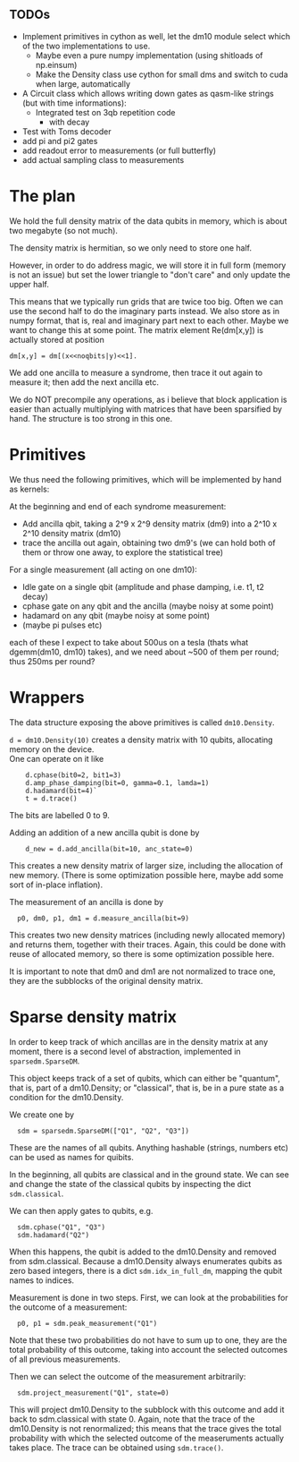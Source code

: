 TODOs
-----

  - Implement primitives in cython as well, let the dm10 module select which of the two implementations to use.
    - Maybe even a pure numpy implementation (using shitloads of np.einsum)
    - Make the Density class use cython for small dms and switch to cuda when large, automatically
  - A Circuit class which allows writing down gates as qasm-like strings (but with time informations):
    - Integrated test on 3qb repetition code
      - with decay
  - Test with Toms decoder
  - add pi and pi2 gates
  - add readout error to measurements (or full butterfly)
  - add actual sampling class to measurements


The plan
========

We hold the full density matrix of the data qubits in memory, which is about two megabyte (so not much).

The density matrix is hermitian, so we only need to store one half.

However, in order to do address magic, we will store it in full form (memory is not an issue)
but set the lower triangle to "don't care" and only update the upper half.

This means that we typically run grids that are twice too big. Often we can use the
second half to do the imaginary parts instead.
We also store as in numpy format, that is, real and imaginary part next to each other.
Maybe we want to change this at some point.
The matrix element Re(dm[x,y]) is actually stored at position

    dm[x,y] = dm[(x<<noqbits|y)<<1].

We add one ancilla to measure a syndrome, then trace it out again to measure it; then add the next ancilla etc.

We do NOT precompile any operations, as i believe 
that block application is easier than actually 
multiplying with matrices that have been 
sparsified by hand. The structure is too strong in this one.

Primitives
==========

We thus need the following primitives, which will be implemented by hand as kernels:

At the beginning and end of each syndrome measurement:
  - Add ancilla qbit, taking a 2^9 x 2^9 density matrix (dm9) into a 2^10 x 2^10 density matrix (dm10)
  - trace the ancilla out again, obtaining two dm9's (we can hold both of them or throw one away, to explore the statistical tree)

For a single measurement (all acting on one dm10):
  - Idle gate on a single qbit (amplitude and phase damping, i.e. t1, t2 decay)
  - cphase gate on any qbit and the ancilla (maybe noisy at some point)
  - hadamard on any qbit (maybe noisy at some point)
  - (maybe pi pulses etc)

each of these I expect to take about 500us on a tesla (thats what dgemm(dm10, dm10) takes), 
and we need about ~500 of them per round; thus 250ms per round?



Wrappers
========

The data structure exposing the above primitives is called `dm10.Density`.

`d = dm10.Density(10)` creates a density matrix with 10 qubits, 
allocating memory on the device.  
One can operate on it like

        d.cphase(bit0=2, bit1=3) 
        d.amp_phase_damping(bit=0, gamma=0.1, lamda=1)
        d.hadamard(bit=4)`
        t = d.trace()

The bits are labelled 0 to 9.

Adding an addition of a new ancilla qubit is done by

        d_new = d.add_ancilla(bit=10, anc_state=0)

This creates a new density matrix of larger size, including the allocation of new memory.
(There is some optimization possible here, maybe add some sort of in-place inflation).

The measurement of an ancilla is done by

      p0, dm0, p1, dm1 = d.measure_ancilla(bit=9)

This creates two new density matrices (including newly allocated memory)
and returns them, together with their traces.
Again, this could be done with reuse of allocated memory, so there is some optimization 
possible here.

It is important to note that dm0 and dm1 are not normalized to trace one, they are the subblocks of the original density matrix.

Sparse density matrix
=====================

In order to keep track of which ancillas are in the density matrix at any moment,
there is a second level of abstraction, implemented in `sparsedm.SparseDM`.

This object keeps track of a set of qubits, which can either be 
"quantum", that is, part of a dm10.Density; or "classical", that is, be
in a pure state as a condition for the dm10.Density.

We create one by
      
      sdm = sparsedm.SparseDM(["Q1", "Q2", "Q3"])


These are the names of all qubits. Anything hashable (strings, numbers etc) 
can be used as names for quibits.

In the beginning, all qubits are classical and in the ground state. We can see and change the 
state of the classical qubits by inspecting the dict `sdm.classical`.

We can then apply gates to qubits, e.g.

      sdm.cphase("Q1", "Q3")
      sdm.hadamard("Q2")

When this happens, the qubit is added to the dm10.Density and removed from sdm.classical. 
Because a dm10.Density always enumerates qubits as zero based integers, there is a dict
`sdm.idx_in_full_dm`, mapping the qubit names to indices.

Measurement is done in two steps. First, we can look at the probabilities for 
the outcome of a measurement:

      p0, p1 = sdm.peak_measurement("Q1")

Note that these two probabilities do not have to sum up to one, they are the total 
probability of this outcome, taking into account the selected outcomes of all previous measurements.

Then we can select the outcome of the measurement arbitrarily:

      sdm.project_measurement("Q1", state=0)

This will project dm10.Density to the subblock 
with this outcome and add it back to sdm.classical with state 0.
Again, note that the trace of the dm10.Density is not renormalized; this means that the 
trace gives the total probability with which the selected outcome of the measeruments 
actually takes place. The trace can be obtained using `sdm.trace()`.

```python

```
